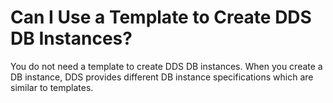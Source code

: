 # Can I Use a Template to Create DDS DB Instances?<a name="dds_faq_0003"></a>

You do not need a template to create DDS DB instances. When you create a DB instance, DDS provides different DB instance specifications which are similar to templates.

